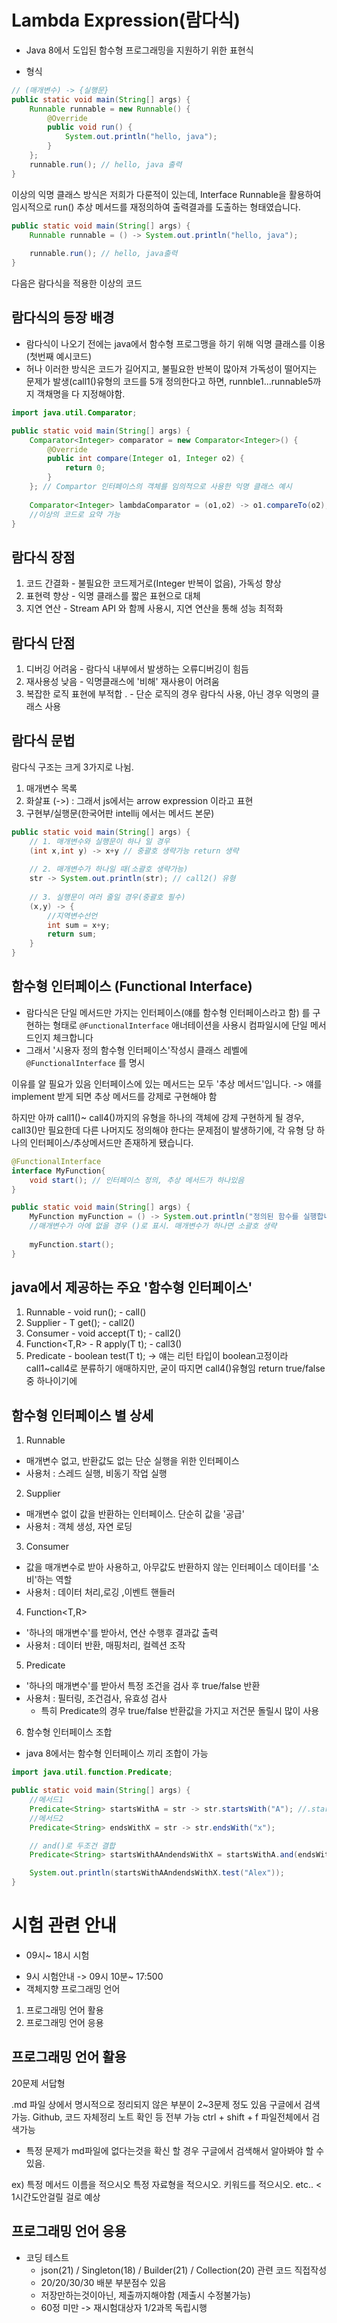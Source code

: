 # Lambda Expression(람다식)
- Java 8에서 도입된 함수형 프로그래밍을 지원하기 위한 표현식 
* 형식

```java
// (매개변수) -> {실행문}
public static void main(String[] args) {
    Runnable runnable = new Runnable() {
        @Override
        public void run() {
            System.out.println("hello, java");
        }
    };
    runnable.run(); // hello, java 출력
}
```
이상의 익명 클래스 방식은 저희가 다룬적이 있는데,
Interface Runnable을 활용하여 임시적으로 run() 추상 메서드를 재정의하여
출력결과를 도출하는 형태였습니다.
```java
public static void main(String[] args) {
    Runnable runnable = () -> System.out.println("hello, java");
    
    runnable.run(); // hello, java출력
}
```
다음은 람다식을 적용한 이상의 코드

## 람다식의 등장 배경
- 람다식이 나오기 전에는 java에서 함수형 프로그맹을 하기 위해 익명 클래스를 이용(첫번째 예시코드)
- 허나 이러한 방식은 코드가 길어지고, 불필요한 반복이 많아져 가독성이 떨어지는 문제가 발생(call1()유형의 코드를 5개 정의한다고
하면, runnble1...runnable5까지 객채명을 다 지정해야함.

```java
import java.util.Comparator;

public static void main(String[] args) {
    Comparator<Integer> comparator = new Comparator<Integer>() {
        @Override
        public int compare(Integer o1, Integer o2) {
            return 0;
        }
    }; // Compartor 인터페이스의 객체를 임의적으로 사용한 익명 클래스 예시
    
    Comparator<Integer> lambdaComparator = (o1,o2) -> o1.compareTo(o2);
    //이상의 코드로 요약 가능
}
```
## 람다식 장점
1. 코드 간결화 - 불필요한 코드제거로(Integer 반복이 없음), 가독성 향상
2. 표현력 향상 - 익명 클래스를 짧은 표현으로 대체
3. 지연 연산 - Stream API 와 함께 사용시, 지연 연산을 통해 성능 최적화

## 람다식 단점
1. 디버깅 어려움 - 람다식 내부에서 발생하는 오류디버깅이 힘듬
2. 재사용성 낮음 - 익명클래스에 '비해' 재사용이 어려움
3. 복잡한 로직 표현에 부적합 . - 단순 로직의 경우 람다식 사용, 아닌 경우 익명의 클래스 사용

## 람다식 문법
람다식 구조는 크게 3가지로 나뉨.
1. 매개변수 목록
2. 화살표 (->) : 그래서 js에서는 arrow expression 이라고 표현
3. 구현부/실행문(한국어판 intellij 에서는 메서드 본문)

```java
public static void main(String[] args) {
    // 1. 매개변수와 실행문이 하나 일 경우
    (int x,int y) -> x+y // 중괄호 생략가능 return 생략
    
    // 2. 매개변수가 하나일 때(소괄호 생략가능)
    str -> System.out.println(str); // call2() 유형
    
    // 3. 실행문이 여러 줄일 경우(중괄호 필수)
    (x,y) -> {
        //지역변수선언
        int sum = x+y;
        return sum;
    }
}

```

## 함수형 인터페이스 (Functional Interface)
- 람다식은 단일 메서드만 가지는 인터페이스(얘를 함수형 인터페이스라고 함) 를 구현하는 형태로
  `@FunctionalInterface` 애너테이션을 사용시 컴파일시에 단일 메서드인지 체크합니다
- 그래서 '시용자 정의 함수형 인터페이스'작성시 클래스 레벨에 `@FunctionalInterface` 를 명시

이유를 알 필요가 있음
인터페이스에 있는 메서드는 모두 '추상 메서드'입니다. -> 얘를 implement 받게 되면 추상 메서드를 강제로 구현해야 함

하지만 아까 call1()~ call4()까지의 유형을 하나의 객체에 강제 구현하게 될 경우, call3()만 필요한데 다른 나머지도 정의해야
한다는 문제점이 발생하기에, 각 유형 당 하나의 인터페이스/추상메서드만 존재하게 됐습니다.

```java
@FunctionalInterface
interface MyFunction{
    void start(); // 인터페이스 정의, 추상 메서드가 하나있음
}

public static void main(String[] args) {
    MyFunction myFunction = () -> System.out.println("정의된 함수를 실행합니다.");
    //매개변수가 아에 없을 경우 ()로 표시. 매개변수가 하나면 소괄호 생략
    
    myFunction.start();
}

```
## java에서 제공하는 주요 '함수형 인터페이스'
1. Runnable - void run(); - call()
2. Supplier - T get(); - call2()
3. Consumer - void accept(T t); - call2()
4. Function<T,R> - R apply(T t); - call3()
5. Predicate - boolean test(T t); -> 얘는 리턴 타입이 boolean고정이라 call1~call4로 분류하기 애매하지만,
굳이 따지면 call4()유형임 return true/false 중 하나이기에

## 함수형 인터페이스 별 상세
1. Runnable
- 매개변수 없고, 반환값도 없는 단순 실행을 위한 인터페이스
- 사용처 : 스레드 실행, 비동기 작업 실행
2. Supplier
- 매개변수 없이 값을 반환하는 인터페이스. 단순히 값을 '공급'
- 사용처 : 객체 생성, 자연 로딩
3. Consumer
- 값을 매개변수로 받아 사용하고, 아무값도 반환하지 않는 인터페이스 데이터를 '소비'하는 역할
- 사용처 : 데이터 처리,로깅 ,이벤트 핸들러
4. Function<T,R>
- '하나의 매개변수'를 받아서, 연산 수행후 결과값 출력
- 사용처 : 데이터 반환, 매핑처리, 컬렉션 조작
5. Predicate
- '하나의 매개변수'를 받아서 특정 조건을 검사 후 true/false 반환
- 사용처 : 필터링, 조건검사, 유효성 검사
  - 특히 Predicate의 경우 true/false 반환값을 가지고 저건문 돌릴시 많이 사용
6. 함수형 인터페이스 조합
- java 8에서는 함수형 인터페이스 끼리 조합이 가능

```java
import java.util.function.Predicate;

public static void main(String[] args) {
    //메서드1
    Predicate<String> startsWithA = str -> str.startsWith("A"); //.startsWith()는 String 클래스에 있는 메서드
    //메서드2
    Predicate<String> endsWithX = str -> str.endsWith("x");

    // and()로 두조건 결합
    Predicate<String> startsWithAAndendsWithX = startsWithA.and(endsWithX);

    System.out.println(startsWithAAndendsWithX.test("Alex"));
}
```
# 시험 관련 안내
* 09시~ 18시 시험
- 9시 시험안내 -> 09시 10분~ 17:500
- 객체지향 프로그래밍 언어
1. 프로그래밍 언어 활용
2. 프로그래밍 언어 응용

## 프로그래밍 언어 활용
20문제 서답형

.md 파일 상에서 명시적으로 정리되지 않은 부분이 2~3문제 정도 있음
구글에서 검색 가능.
Github, 코드 자체정리 노트 확인 등 전부 가능
ctrl + shift + f 파일전체에서 검색가능
- 특정 문제가 md파일에 없다는것을 확신 할 경우 구글에서 검색해서 알아봐야 할 수 있음.

ex) 특정 메서드 이름을 적으시오
    특정 자료형을 적으시오.
    키워드를 적으시오. etc.. < 1시간도안걸릴 걸로 예상

## 프로그래밍 언어 응용
- 코딩 테스트
  - json(21) / Singleton(18) / Builder(21) / Collection(20) 관련 코드 직접작성
  - 20/20/30/30 배분 부분점수 있음
  - 저장만하는것이아닌, 제출까지해야함 (제출시 수정불가능)
  - 60정 미만 -> 재시험대상자 1/2과목 독립시행